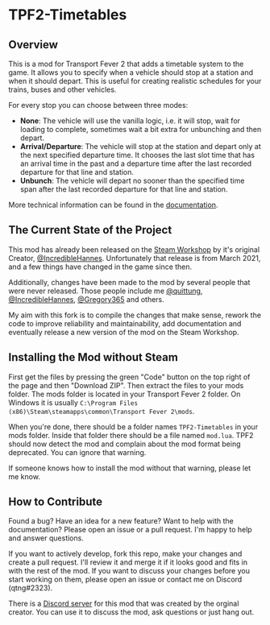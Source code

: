 # TPF2-Timetables
## Overview
This is a mod for Transport Fever 2 that adds a timetable system to the game. It allows you to specify when a vehicle should stop at a station and when it should depart. This is useful for creating realistic schedules for your trains, buses and other vehicles.

For every stop you can choose between three modes:
- **None**: The vehicle will use the vanilla logic, i.e. it will stop, wait for loading to complete, sometimes wait a bit extra for unbunching and then depart.
- **Arrival/Departure**: The vehicle will stop at the station and depart only at the next specified departure time. It chooses the last slot time that has an arrival time in the past and a departure time after the last recorded departure for that line and station.
- **Unbunch**: The vehicle will depart no sooner than the specified time span after the last recorded departure for that line and station.

More technical information can be found in the [documentation](documentation.md).

## The Current State of the Project
This mod has already been released on the [Steam Workshop](https://steamcommunity.com/sharedfiles/filedetails/?id=2408373260) by it's original Creator, [@IncredibleHannes](https://github.com/IncredibleHannes/TPF2-Timetables). Unfortunately that release is from March 2021, and a few things have changed in the game since then. 

Additionally, changes have been made to the mod by several people that were never released. Those people include me [@quittung](https://github.com/quittung/TPF2-Timetables), [@IncredibleHannes](https://github.com/IncredibleHannes/TPF2-Timetables), [@Gregory365](https://github.com/Gregory365/TPF2-Timetables) and others.

My aim with this fork is to compile the changes that make sense, rework the code to improve reliability and maintainability, add documentation and eventually release a new version of the mod on the Steam Workshop.

## Installing the Mod without Steam
First get the files by pressing the green "Code" button on the top right of the page and then "Download ZIP". Then extract the files to your mods folder. The mods folder is located in your Transport Fever 2 folder. On Windows it is usually `C:\Program Files (x86)\Steam\steamapps\common\Transport Fever 2\mods`. 

When you're done, there should be a folder names `TPF2-Timetables` in your mods folder. Inside that folder there should be a file named `mod.lua`. TPF2 should now detect the mod and complain about the mod format being deprecated. You can ignore that warning.

If someone knows how to install the mod without that warning, please let me know.

## How to Contribute
Found a bug? Have an idea for a new feature? Want to help with the documentation? Please open an issue or a pull request. I'm happy to help and answer questions.

If you want to actively develop, fork this repo, make your changes and create a pull request. I'll review it and merge it if it looks good and fits in with the rest of the mod. If you want to discuss your changes before you start working on them, please open an issue or contact me on Discord (qtng#2323).

There is a [Discord server](https://discord.gg/7KbVP8Fr6Z) for this mod that was created by the orginal creator. You can use it to discuss the mod, ask questions or just hang out.
